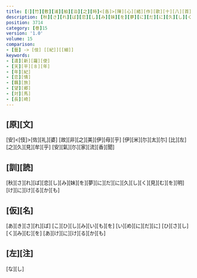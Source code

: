 ```yaml
---
title: [（][竹][敷][浦][舶][泊][之][時]<[各]>[陳][心][緒][作][歌][十][八][首][）]
description: [秋][さ][れ][ば][恋][し][み][妹][を][夢][に][だ][に][久][し][く][見][む][を][明][け][に][け][る][か][も]
position: 3714
category: [巻]15
version: '1.0'
volume: 15
comparison:
- [藝] -> [伎] [[紀]][[細]]
keywords:
- [遣][新][羅][使]
- [天][平][８][年]
- [年][紀]
- [恋][情]
- [羈][旅]
- [望][郷]
- [対][馬]
- [長][崎]
---
```


## [原][文]

[安]<[伎]>[佐][礼][婆] [故][非][之][美][伊][母][乎] [伊][米][尓][太][尓] [比][左][之][久][見][牟][乎] [安][氣][尓][家][流][香][聞]

## [訓][読]

[秋][さ][れ][ば][恋][し][み][妹][を][夢][に][だ][に][久][し][く][見][む][を][明][け][に][け][る][か][も]

## [仮][名]

[あ][き][さ][れ][ば] [こ][ひ][し][み][い][も][を] [い][め][に][だ][に] [ひ][さ][し][く][み][む][を] [あ][け][に][け][る][か][も]

## [左][注]

[な][し]
